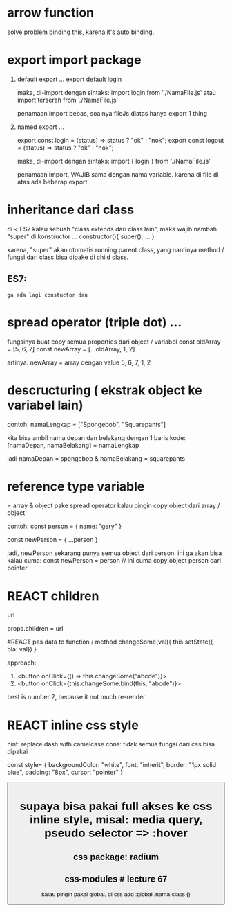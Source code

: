 # arrow function
solve problem binding this, karena it's auto binding.

# export import package
1. default export
    ...
    export default login

    maka, di-import dengan sintaks:
    import login from './NamaFile.js'
    atau
    import terserah from './NamaFile.js'

    penamaan import bebas, soalnya fileJs diatas hanya export 1 thing

2. named export
    ...

    export const login = (status) => status ? "ok" : "nok";
    export const logout = (status) => status ? "ok" : "nok";

    maka, di-import dengan sintaks:
    import { login } from './NamaFile.js'

    penamaan import, WAJIB sama dengan nama variable. karena di file di atas ada beberap export

# inheritance dari class 
di < ES7
kalau sebuah "class extends dari class lain", maka wajib nambah "super" di konstructor
    ...
    constructor(){
        super();
        ...
    }

karena, "super" akan otomatis running parent class, yang nantinya method / fungsi dari class bisa dipake di child class.

## ES7:
    ga ada lagi constuctor dan 

# spread operator (triple dot) ...
fungsinya buat copy semua properties dari object / variabel
const oldArray = [5, 6, 7]
const newArray = [...oldArray, 1, 2]

artinya: newArray = array dengan value 5, 6, 7, 1, 2

# descructuring ( ekstrak object ke variabel lain)
contoh:
namaLengkap = ["Spongebob", "Squarepants"]

kita bisa ambil nama depan dan belakang dengan 1 baris kode:
[namaDepan, namaBelakang] = namaLengkap

jadi namaDepan = spongebob & namaBelakang = squarepants

# reference type variable
= array & object
pake spread operator kalau pingin copy object dari array / object

contoh:
const person = {
    name: "gery"
}

const newPerson = {
    ...person
}

jadi, newPerson sekarang punya semua object dari person. ini ga akan bisa kalau cuma:
const newPerson = person // ini cuma copy object person dari pointer

# REACT children
<p name="test">
    <a>url</a>
</p>

props.children = <a>url</a>

#REACT pas data to function / method
changeSome(val){
    this.setState({ bla: val})
}

approach:
1. <button onClick={() => this.changeSome("abcde")}></button>
2. <button onClick={this.changeSome.bind(this, "abcde")}></button>

best is number 2, because it not much re-render

# REACT inline css style
hint: replace dash with camelcase
cons: tidak semua fungsi dari css bisa dipakai

const style= {
    backgroundColor: "white",
    font: "inherit",
    border: "1px solid blue",
    padding: "8px",
    cursor: "pointer"
}

<button style={style}>

# supaya bisa pakai full akses ke css inline style, misal: media query, pseudo selector => :hover

## css package: radium
## css-modules # lecture 67
kalau pingin pakai global, di css add :global .nama-class {}